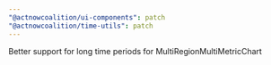 ```yaml
---
"@actnowcoalition/ui-components": patch
"@actnowcoalition/time-utils": patch
---
```


Better support for long time periods for MultiRegionMultiMetricChart
